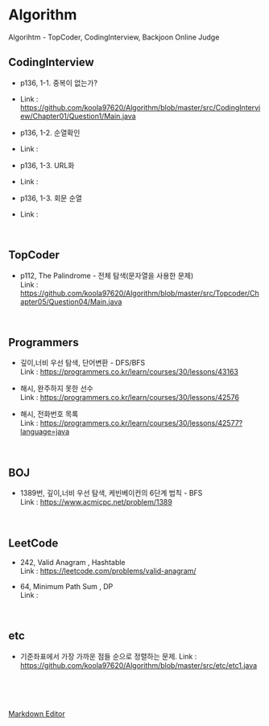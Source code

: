# Algorithm
 Algorihtm - TopCoder, CodingInterview, Backjoon Online Judge

 ## CodingInterview
 - p136, 1-1. 중복이 없는가?
 - Link : https://github.com/koola97620/Algorithm/blob/master/src/CodingInterview/Chapter01/Question1/Main.java

 - p136, 1-2. 순열확인
 - Link :

 - p136, 1-3. URL화
 - Link :

 - p136, 1-3. 회문 순열
 - Link :

<br>

 ## TopCoder
 - p112, The Palindrome - 전체 탐색(문자열을 사용한 문제) <br>
 Link : https://github.com/koola97620/Algorithm/blob/master/src/Topcoder/Chapter05/Question04/Main.java

<br>


 ## Programmers
 - 깊이,너비 우선 탐색, 단어변환 - DFS/BFS  <br>
 Link : https://programmers.co.kr/learn/courses/30/lessons/43163

 - 해시, 완주하지 못한 선수 <br>
 Link : https://programmers.co.kr/learn/courses/30/lessons/42576

 - 해시, 전화번호 목록 <br>
 Link : https://programmers.co.kr/learn/courses/30/lessons/42577?language=java

<br>


 ## BOJ
 - 1389번, 깊이,너비 우선 탐색, 케빈베이컨의 6단계 법칙 - BFS <br>
 Link : https://www.acmicpc.net/problem/1389

<br>

 ## LeetCode
 - 242, Valid Anagram , Hashtable <br>
 Link : https://leetcode.com/problems/valid-anagram/

 - 64, Minimum Path Sum , DP <br>
 Link :

 <br>

 ## etc
 - 기준좌표에서 가장 가까운 점들 순으로 정렬하는 문제.
 Link : https://github.com/koola97620/Algorithm/blob/master/src/etc/etc1.java



<br>
<br>
<br>

[Markdown Editor](https://stackedit.io/app#)